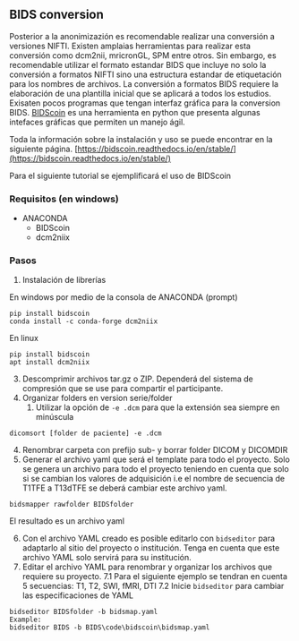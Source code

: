 ## BIDS conversion
Posterior a la anonimizazión es recomendable realizar una conversión a versiones NIFTI. Existen amplaias herramientas para realizar esta conversión como dcm2nii, mricronGL, SPM entre otros. Sin embargo, es recomendable utilizar el formato estandar BIDS que incluye no solo la conversión a formatos NIFTI sino una estructura estandar de etiquetación para los nombres de archivos.
La conversión a formatos BIDS requiere la elaboración de una plantilla inicial que se aplicará a todos los estudios. Exisaten pocos programas que tengan interfaz gráfica para la conversion BIDS. [BIDScoin](https://bidscoin.readthedocs.io/en/stable/) es una herramienta en python que presenta algunas intefaces gráficas que permiten un manejo ágil.

Toda la información sobre la instalación y uso se puede encontrar en la siguiente página.
[https://bidscoin.readthedocs.io/en/stable/](https://bidscoin.readthedocs.io/en/stable/)

Para el siguiente tutorial se ejemplificará el uso de BIDScoin 

### Requisitos (en windows)
- ANACONDA
	- BIDScoin
	- dcm2niix

### Pasos 
1. Instalación de librerías

En windows por medio de la consola de ANACONDA (prompt)

```console
pip install bidscoin
conda install -c conda-forge dcm2niix
```
En linux
```console
pip install bidscoin
apt install dcm2niix
```
3. Descomprimir archivos tar.gz o ZIP. Dependerá del sistema de compresión que se use para compartir el participante.
4. Organizar folders en version serie/folder
	1. Utilizar la opción de `-e .dcm` para que la extensión sea siempre en minúscula
```console
dicomsort [folder de paciente] -e .dcm
```
4. Renombrar carpeta con prefijo sub- y borrar folder DICOM y DICOMDIR
5. Generar el archivo yaml que será el template para todo el proyecto. Solo se genera un archivo para todo el proyecto teniendo en cuenta que solo si se cambian los valores de adquisición i.e el nombre de secuencia de T1TFE a T13dTFE se deberá cambiar este archivo yaml.

```console
bidsmapper rawfolder BIDSfolder 
```
El resultado es un archivo yaml

6. Con el archivo YAML creado es posible editarlo con `bidseditor` para adaptarlo al sitio del proyecto o institución. Tenga en cuenta que este archivo YAML solo servirá para su institución.
7. Editar el archivo YAML para renombrar y organizar los archivos que requiere su proyecto.
7.1 Para el siguiente ejemplo se tendran en cuenta 5 secuencias: T1, T2, SWI, fMRI, DTI
7.2 Inicie `bidseditor` para cambiar las especificaciones de YAML 
```console 
bidseditor BIDSfolder -b bidsmap.yaml
Example:
bidseditor BIDS -b BIDS\code\bidscoin\bidsmap.yaml
```